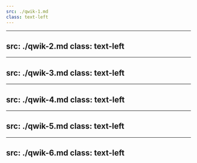 ```yaml
---
src: ./qwik-1.md
class: text-left
---
```


---
src: ./qwik-2.md
class: text-left
---

---
src: ./qwik-3.md
class: text-left
---

---
src: ./qwik-4.md
class: text-left
---

---
src: ./qwik-5.md
class: text-left
---

---
src: ./qwik-6.md
class: text-left
---
